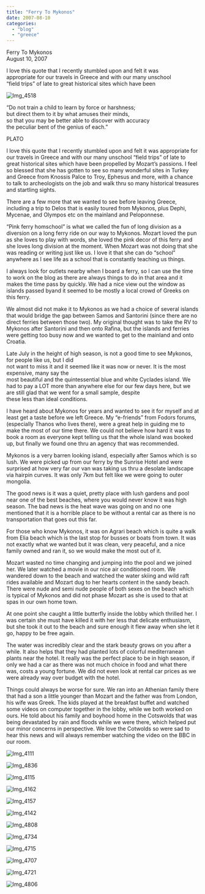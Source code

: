```yaml
---
title: "Ferry To Mykonos"
date: 2007-08-10
categories: 
  - "blog"
  - "greece"
---
```


Ferry To Mykonos  
August 10, 2007

I love this quote that I recently stumbled upon and felt it was  
appropriate for our travels in Greece and with our many unschool  
“field trips” of late to great historical sites which have been

<!--more-->

![Img_4518](https://pub-ac94b3f306b24c0dba4238943c97f2e1.r2.dev/photos/uncategorized/2008/02/29/img_4518.png)

“Do not train a child to learn by force or harshness;  
but direct them to it by what amuses their minds,  
so that you may be better able to discover with accuracy  
the peculiar bent of the genius of each.”

PLATO

I love this quote that I recently stumbled upon and felt it was appropriate for our travels in Greece and with our many unschool “field trips” of late to great historical sites which have been propelled by Mozart’s passions. I feel so blessed that she has gotten to see so many wonderful sites in Turkey and Greece from Knossis Palce to Troy, Ephesus and more, with a chance to talk to archeologists on the job and walk thru so many historical treasures and startling sights.

There are a few more that we wanted to see before leaving Greece, including a trip to Delos that is easily toured from Mykonos, plus Dephi, Mycenae, and Olympos etc on the mainland and Peloponnese.

“Pink ferry homschool” is what we called the fun of long division as a diversion on a long ferry ride on our way to Mykonos. Mozart loved the pun as she loves to play with words, she loved the pink decor of this ferry and she loves long division at the moment. When Mozart was not doing that she was reading or writing just like us. I love it that she can do “school” anywhere as I see life as a school that is constantly teaching us things.

I always look for outlets nearby when I board a ferry, so I can use the time to work on the blog as there are always things to do in that area and it makes the time pass by quickly. We had a nice view out the window as islands passed byand it seemed to be mostly a local crowd of Greeks on this ferry.

We almost did not make it to Mykonos as we had a choice of several islands that would bridge the gap between Samos and Santorini (since there are no direct ferries between those two). My original thought was to take the RV to Mykonos after Santorini and then onto Rafina, but the islands and ferries were getting too busy now and we wanted to get to the mainland and onto Croatia.

Late July in the height of high season, is not a good time to see Mykonos, for people like us, but I did  
not want to miss it and it seemed like it was now or never. It is the most expensive, many say the  
most beautiful and the quintessential blue and white Cyclades island. We had to pay a LOT more than anywhere else for our few days here, but we are still glad that we went for a small sample, despite  
these less than ideal conditions.

I have heard about Mykonos for years and wanted to see it for myself and at least get a taste before we left Greece. My “e-friends” from Fodors forums, (especially Thanos who lives there), were a great help in guiding me to make the most of our time there. We could not believe how hard it was to book a room as everyone kept telling us that the whole island was booked up, but finally we found one thru an agency that was recommended.

Mykonos is a very barren looking island, especially after Samos which is so lush. We were picked up from our ferry by the Sunrise Hotel and were surprised at how very far our van was taking us thru a desolate landscape via hairpin curves. It was only 7km but felt like we were going to outer mongolia.

The good news is it was a quiet, pretty place with lush gardens and pool near one of the best beaches, where you would never know it was high season. The bad news is the heat wave was going on and no one mentioned that it is a horrible place to be without a rental car as there is no transportation that goes out this far.

For those who know Mykonos, it was on Agrari beach which is quite a walk from Elia beach which is the last stop for busses or boats from town. It was not exactly what we wanted but it was clean, very peaceful, and a nice family owned and ran it, so we would make the most out of it.

Mozart wasted no time changing and jumping into the pool and we joined her. We later watched a movie in our nice air conditioned room. We wandered down to the beach and watched the water skiing and wild raft rides available and Mozart dug to her hearts content in the sandy beach. There were nude and semi nude people of both sexes on the beach which is typical of Mykonos and did not phase Mozart as she is used to that at spas in our own home town.

At one point she caught a little butterfly inside the lobby which thrilled her. I was certain she must have killed it with her less that delicate enthusiasm, but she took it out to the beach and sure enough it flew away when she let it go, happy to be free again.

The water was incredibly clear and the stark beauty grows on you after a while. It also helps that they had planted lots of colorful mediterranean plants near the hotel. It really was the perfect place to be in high season, if only we had a car as there was not much choice in food and what there was, costs a young fortune. We did not even look at rental car prices as we were already way over budget with the hotel.

Things could always be worse for sure. We ran into an Athenian family there that had a son a little younger than Mozart and the father was from London, his wife was Greek. The kids played at the breakfast buffet and watched some videos on computer together in the lobby, while we both worked on ours. He told about his family and boyhood home in the Cotswolds that was being devastated by rain and floods while we were there, which helped put our minor concerns in perspective. We love the Cotwolds so were sad to hear this news and will always remember watching the video on the BBC in our room.

  

![Img_4111](https://pub-ac94b3f306b24c0dba4238943c97f2e1.r2.dev/photos/uncategorized/2008/02/29/img_4111.png)

![Img_4836](https://pub-ac94b3f306b24c0dba4238943c97f2e1.r2.dev/photos/uncategorized/2008/02/29/img_4836.png)

![Img_4115](https://pub-ac94b3f306b24c0dba4238943c97f2e1.r2.dev/photos/uncategorized/2008/02/29/img_4115.png)

![Img_4162](https://pub-ac94b3f306b24c0dba4238943c97f2e1.r2.dev/photos/uncategorized/2008/02/29/img_4162.png)

![Img_4157](https://pub-ac94b3f306b24c0dba4238943c97f2e1.r2.dev/photos/uncategorized/2008/02/29/img_4157.png)

![Img_4142](https://pub-ac94b3f306b24c0dba4238943c97f2e1.r2.dev/photos/uncategorized/2008/02/29/img_4142.png)

![Img_4808](https://pub-ac94b3f306b24c0dba4238943c97f2e1.r2.dev/photos/uncategorized/2008/02/29/img_4808.png)

![Img_4734](https://pub-ac94b3f306b24c0dba4238943c97f2e1.r2.dev/photos/uncategorized/2008/02/29/img_4734.png)

![Img_4715](https://pub-ac94b3f306b24c0dba4238943c97f2e1.r2.dev/photos/uncategorized/2008/02/29/img_4715.png)

![Img_4707](https://pub-ac94b3f306b24c0dba4238943c97f2e1.r2.dev/photos/uncategorized/2008/02/29/img_4707.png)

![Img_4721](https://pub-ac94b3f306b24c0dba4238943c97f2e1.r2.dev/photos/uncategorized/2008/02/29/img_4721.png)

![Img_4806](https://pub-ac94b3f306b24c0dba4238943c97f2e1.r2.dev/photos/uncategorized/2008/02/29/img_4806.png)
